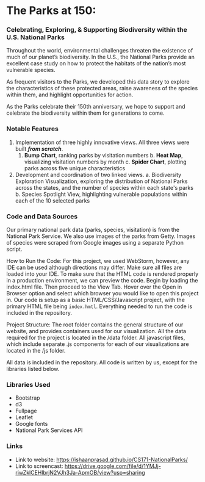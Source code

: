 # The Parks at 150: 
### Celebrating, Exploring, & Supporting Biodiversity within the U.S. National Parks

Throughout the world, environmental challenges threaten the existence of much of our planet’s biodiversity. In the U.S., the National Parks provide an excellent case study on how to protect the habitats of the nation’s most vulnerable species.

As frequent visitors to the Parks, we developed this data story to explore the characteristics of these protected areas, raise awareness of the species within them, and highlight opportunities for action.

As the Parks celebrate their 150th anniversary, we hope to support and celebrate the biodiversity within them for generations to come.

### Notable Features
1. Implementation of three highly innovative views. All three views were built ***from scratch***.
    1. **Bump Chart**, ranking parks by visitation numbers
    b. **Heat Map**, visualizing visitation numbers by month
    c. **Spider Chart**, plotting parks across five unique characteristics
2. Development and coordination of two linked views.
    a. Biodiversity Exploration Visualization, exploring the distribution of National Parks across the states, and the number of species within each state's parks
    b. Species Spotlight View, highlighting vulnerable populations within each of the 10 selected parks

### Code and Data Sources
Our primary national park data (parks, species, visitation) is from the National Park Service. We also use images of the parks from Getty. Images of species were scraped from Google images using a separate Python script.

How to Run the Code:
For this project, we used WebStorm, however, any IDE can be used although directions may differ. Make sure all files are loaded into your IDE. To make sure that the HTML code is rendered properly in a production environment, we can preview the code. Begin by loading the index.html file. Then proceed to the View Tab. Hover over the Open in Browser option and select which browser you would like to open this project in. Our code is setup as a basic HTML/CSS/Javascript project, with the primary HTML file being `index.hmtl`. Everything needed to run the code is included in the repository.

Project Structure:
The root folder contains the general structure of our website, and provides containers used for our visualization. All the data required for the project is located in the /data folder. All javascript files, which include separate .js components for each of our visualizations are located in the /js folder. 

All data is included in the repository. All code is written by us, except for the libraries listed below.


### Libraries Used
- Bootstrap
- d3
- Fullpage
- Leaflet
- Google fonts
- National Park Services API

### Links

- Link to website: https://ishaanprasad.github.io/CS171-NationalParks/
- Link to screencast: https://drive.google.com/file/d/1YMJj-riwZklCEHlbrjN2VJh3Ja-ApmOB/view?usp=sharing
